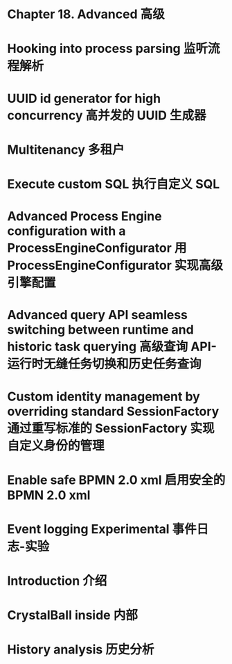 # Chapter 18\. Advanced 高级

# Hooking into process parsing 监听流程解析

# UUID id generator for high concurrency 高并发的 UUID 生成器

# Multitenancy 多租户

# Execute custom SQL 执行自定义 SQL

# Advanced Process Engine configuration with a ProcessEngineConfigurator 用 ProcessEngineConfigurator 实现高级引擎配置

# Advanced query API seamless switching between runtime and historic task querying 高级查询 API-运行时无缝任务切换和历史任务查询

# Custom identity management by overriding standard SessionFactory 通过重写标准的 SessionFactory 实现自定义身份的管理

# Enable safe BPMN 2.0 xml 启用安全的 BPMN 2.0 xml

# Event logging Experimental 事件日志-实验

# Introduction 介绍

# CrystalBall inside 内部

# History analysis 历史分析